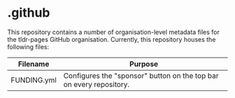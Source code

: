 # .github

This repository contains a number of organisation-level metadata files for the tldr-pages GitHub organisation. Currently, this repository houses the following files:

Filename	| Purpose
------------|-----------------------------------------------------------------------
FUNDING.yml	| Configures the "sponsor" button on the top bar on every repository.
